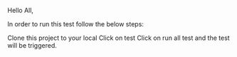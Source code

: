 Hello All, 

In order to run this test follow the below steps: 

Clone this project to your local 
Click on test 
Click on run all test and the test will be triggered.
